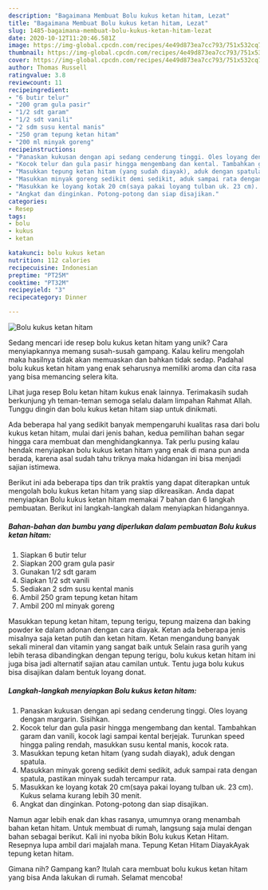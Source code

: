 ```yaml
---
description: "Bagaimana Membuat Bolu kukus ketan hitam, Lezat"
title: "Bagaimana Membuat Bolu kukus ketan hitam, Lezat"
slug: 1485-bagaimana-membuat-bolu-kukus-ketan-hitam-lezat
date: 2020-10-12T11:20:46.581Z
image: https://img-global.cpcdn.com/recipes/4e49d873ea7cc793/751x532cq70/bolu-kukus-ketan-hitam-foto-resep-utama.jpg
thumbnail: https://img-global.cpcdn.com/recipes/4e49d873ea7cc793/751x532cq70/bolu-kukus-ketan-hitam-foto-resep-utama.jpg
cover: https://img-global.cpcdn.com/recipes/4e49d873ea7cc793/751x532cq70/bolu-kukus-ketan-hitam-foto-resep-utama.jpg
author: Thomas Russell
ratingvalue: 3.8
reviewcount: 11
recipeingredient:
- "6 butir telur"
- "200 gram gula pasir"
- "1/2 sdt garam"
- "1/2 sdt vanili"
- "2 sdm susu kental manis"
- "250 gram tepung ketan hitam"
- "200 ml minyak goreng"
recipeinstructions:
- "Panaskan kukusan dengan api sedang cenderung tinggi. Oles loyang dengan margarin. Sisihkan."
- "Kocok telur dan gula pasir hingga mengembang dan kental. Tambahkan garam dan vanili, kocok lagi sampai kental berjejak. Turunkan speed hingga paling rendah, masukkan susu kental manis, kocok rata."
- "Masukkan tepung ketan hitam (yang sudah diayak), aduk dengan spatula."
- "Masukkan minyak goreng sedikit demi sedikit, aduk sampai rata dengan spatula, pastikan minyak sudah tercampur rata."
- "Masukkan ke loyang kotak 20 cm(saya pakai loyang tulban uk. 23 cm). Kukus selama kurang lebih 30 menit."
- "Angkat dan dinginkan. Potong-potong dan siap disajikan."
categories:
- Resep
tags:
- bolu
- kukus
- ketan

katakunci: bolu kukus ketan 
nutrition: 112 calories
recipecuisine: Indonesian
preptime: "PT25M"
cooktime: "PT32M"
recipeyield: "3"
recipecategory: Dinner

---
```



![Bolu kukus ketan hitam](https://img-global.cpcdn.com/recipes/4e49d873ea7cc793/751x532cq70/bolu-kukus-ketan-hitam-foto-resep-utama.jpg)

Sedang mencari ide resep bolu kukus ketan hitam yang unik? Cara menyiapkannya memang susah-susah gampang. Kalau keliru mengolah maka hasilnya tidak akan memuaskan dan bahkan tidak sedap. Padahal bolu kukus ketan hitam yang enak seharusnya memiliki aroma dan cita rasa yang bisa memancing selera kita.

Lihat juga resep Bolu ketan hitam kukus enak lainnya. Terimakasih sudah berkunjung yh teman-teman semoga selalu dalam limpahan Rahmat Allah. Tunggu dingin dan bolu kukus ketan hitam siap untuk dinikmati.

Ada beberapa hal yang sedikit banyak mempengaruhi kualitas rasa dari bolu kukus ketan hitam, mulai dari jenis bahan, kedua pemilihan bahan segar hingga cara membuat dan menghidangkannya. Tak perlu pusing kalau hendak menyiapkan bolu kukus ketan hitam yang enak di mana pun anda berada, karena asal sudah tahu triknya maka hidangan ini bisa menjadi sajian istimewa.


Berikut ini ada beberapa tips dan trik praktis yang dapat diterapkan untuk mengolah bolu kukus ketan hitam yang siap dikreasikan. Anda dapat menyiapkan Bolu kukus ketan hitam memakai 7 bahan dan 6 langkah pembuatan. Berikut ini langkah-langkah dalam menyiapkan hidangannya.

<!--inarticleads1-->

##### Bahan-bahan dan bumbu yang diperlukan dalam pembuatan Bolu kukus ketan hitam:

1. Siapkan 6 butir telur
1. Siapkan 200 gram gula pasir
1. Gunakan 1/2 sdt garam
1. Siapkan 1/2 sdt vanili
1. Sediakan 2 sdm susu kental manis
1. Ambil 250 gram tepung ketan hitam
1. Ambil 200 ml minyak goreng


Masukkan tepung ketan hitam, tepung terigu, tepung maizena dan baking powder ke dalam adonan dengan cara diayak. Ketan ada beberapa jenis misalnya saja ketan putih dan ketan hitam. Ketan mengandung banyak sekali mineral dan vitamin yang sangat baik untuk Selain rasa gurih yang lebih terasa dibandingkan dengan tepung terigu, bolu kukus ketan hitam ini juga bisa jadi alternatif sajian atau camilan untuk. Tentu juga bolu kukus bisa disajikan dalam bentuk loyang donat. 

<!--inarticleads2-->

##### Langkah-langkah menyiapkan Bolu kukus ketan hitam:

1. Panaskan kukusan dengan api sedang cenderung tinggi. Oles loyang dengan margarin. Sisihkan.
1. Kocok telur dan gula pasir hingga mengembang dan kental. Tambahkan garam dan vanili, kocok lagi sampai kental berjejak. Turunkan speed hingga paling rendah, masukkan susu kental manis, kocok rata.
1. Masukkan tepung ketan hitam (yang sudah diayak), aduk dengan spatula.
1. Masukkan minyak goreng sedikit demi sedikit, aduk sampai rata dengan spatula, pastikan minyak sudah tercampur rata.
1. Masukkan ke loyang kotak 20 cm(saya pakai loyang tulban uk. 23 cm). Kukus selama kurang lebih 30 menit.
1. Angkat dan dinginkan. Potong-potong dan siap disajikan.


Namun agar lebih enak dan khas rasanya, umumnya orang menambah bahan ketan hitam. Untuk membuat di rumah, langsung saja mulai dengan bahan sebagai berikut. Kali ini nyoba bikin Bolu kukus Ketan Hitam. Resepnya lupa ambil dari majalah mana. Tepung Ketan Hitam DiayakAyak tepung ketan hitam. 

Gimana nih? Gampang kan? Itulah cara membuat bolu kukus ketan hitam yang bisa Anda lakukan di rumah. Selamat mencoba!

